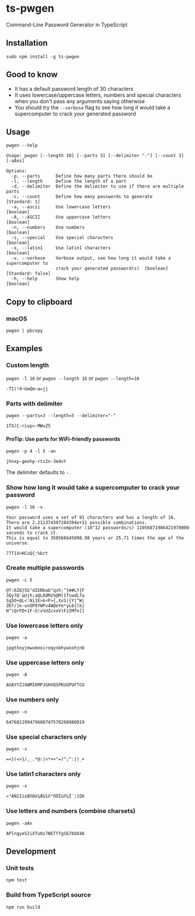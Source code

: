 # ts-pwgen
Command-Line Password Generator in TypeScript

## Installation
```
sudo npm install -g ts-pwgen
```

## Good to know
* It has a default password length of 30 characters
* It uses lowercase/uppercase letters, numbers and special characters when you don't pass any arguments saying otherwise
* You should try the `--verbose` flag to see how long it would take a supercomputer to crack your generated password

## Usage
```
pwgen --help
```

```
Usage: pwgen [--length 10] [--parts 3] [--delimiter "-"] [--count 3] [-aAns]

Options:
  -p, --parts      Define how many parts there should be
  -l, --length     Define the length of a part
  -d, --delimiter  Define the delimiter to use if there are multiple parts
  -c, --count      Define how many passwords to generate           [Standard: 1]
  -a, --ascii      Use lowercase letters                               [boolean]
  -A, --ASCII      Use uppercase letters                               [boolean]
  -n, --numbers    Use numbers                                         [boolean]
  -s, --special    Use special characters                              [boolean]
  -x, --latin1     Use latin1 characters                               [boolean]
  -v, --verbose    Verbose output, see how long it would take a supercomputer to
                   crack your generated password(s)  [boolean] [Standard: false]
  -h, --help       Show help                                           [boolean]
```

## Copy to clipboard
### macOS
```
pwgen | pbcopy
```


## Examples
### Custom length
`pwgen -l 16` or `pwgen --length 16` or `pwgen --length=16`
```
-TI)!9~GmQm~a=jj
```

### Parts with delimiter
`pwgen --parts=3 --length=5 --delimiter="-"`
```
1TX)C-rivp<-MWvZ5
```

#### ProTip: Use parts for WiFi-friendly passwords
`pwgen -p 4 -l 5 -an`
```
jhnxp-geehp-rtz2n-3m4vt
```
The delimiter defaults to `-`.

### Show how long it would take a supercomputer to crack your password
`pwgen -l 16 -v`
```
Your password uses a set of 91 characters and has a length of 16.
There are 2.211374397284394e+31 possible combinations.
It would take a supercomputer (10^12 passwords/s) 11056871986421970000 seconds to crack it.
This is equal to 350566645098.98 years or 25.71 times the age of the universe.

77T1X>HCuQ{:%brt
```

### Create multiple passwords
`pwgen -c 5`
```
@T:6Z8}5G"dIENbab^qvh;^}##LY{F
3Qy7@`&Ujh;aQL0dMz%@M(IfswdLfa
Sg5O+@L<:Ni1E>k<F>{,XvS|{Y|^W|
ZKf/]e-unOP8YWPv4W@eYe*yL6{lk}
N^)@rFD+1F-G!v%UZcxeV)FzIMfn]]
```

### Use lowercase letters only
`pwgen -a`
```
jpgthoyjmwumnoiroqynbhywoxhjnb
```

### Use uppercase letters only
`pwgen -A`
```
AUAYYZJXWMIKMPJGHVQSPKUGPUFTCU
```

### Use numbers only
`pwgen -n`
```
647681199479680747570268980919
```

### Use special characters only
`pwgen -s`
```
=<}(<>}/,_.*@:|<*++"=)^;^:|)_+
```

### Use latin1 characters only
`pwgen -x`
```
»°ÃÑîÍí¢ÆñÓò¾ÅÚïñ°ÕÔÏúñ¼Ï´¦îÓê
```

### Use letters and numbers (combine charsets)
`pwgen -aAn`
```
APlngye5IiXTu0z7NETffgS67bOX48
```

## Development
### Unit tests
```
npm test
```

### Build from TypeScript source
```
npm run build
```
